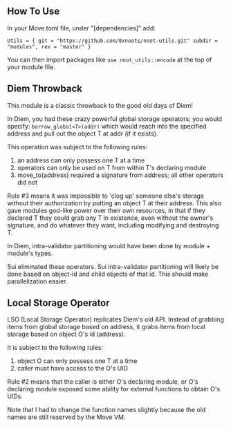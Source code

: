 ## How To Use

In your Move.toml file, under "[dependencies]" add:

`Utils = { git = "https://github.com/0xnoots/noot-utils.git" subdir = "modules", rev = "master" }`

You can then import packages like `use noot_utils::encode` at the top of your module file.

## Diem Throwback

This module is a classic throwback to the good old days of Diem!

In Diem, you had these crazy powerful global storage operators; you would specify:
`borrow_global<T>(addr)`
which would reach into the specified address and pull out the object T at addr (if it exists).

This operation was subject to the following rules:

1. an address can only possess one T at a time
2. operators can only be used on T from within T's declaring module
3. move_to(address) required a signature from address; all other operators did not

Rule #3 means it was impossible to 'clog up' someone else's storage without their authorization by putting an object T at their address. This also gave modules god-like power over their own resources, in that if they declared T they could grab any T in existence, even without the owner's signature, and do whatever they want, including modifying and destroying T.

In Diem, intra-validator partitioning would have been done by module + module's types.

Sui eliminated these operators. Sui intra-validator partitioning will likely be done based on object-id and child objects of that id. This should make parallelization easier.

## Local Storage Operator

LSO (Local Storage Operator) replicates Diem's old API. Instead of grabbing items from global storage based on address, it grabs items from local storage based on object O's id (address).

It is subject to the following rules:

1. object O can only possess one T at a time
2. caller must have access to the O's UID

Rule #2 means that the caller is either O's declaring module, or O's declaring module exposed some ability for external functions to obtain O's UIDs.

Note that I had to change the function names slightly because the old names are still reserved by the Move VM.

